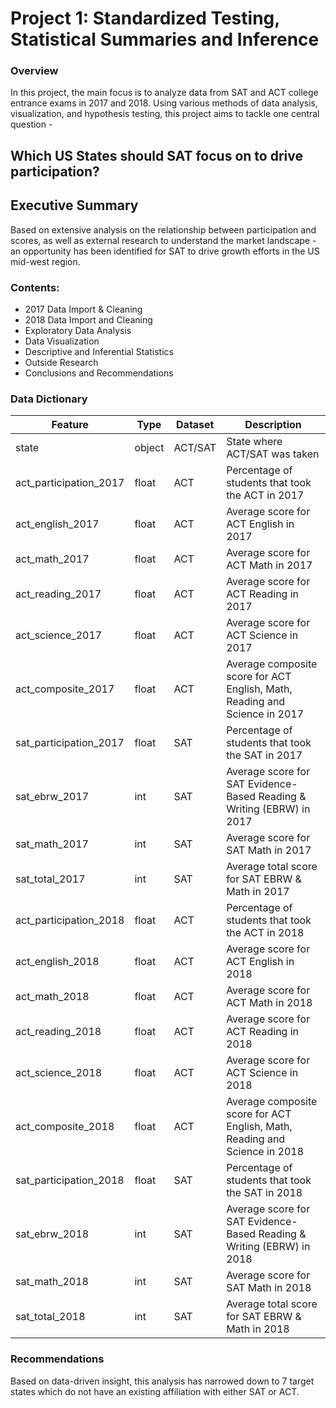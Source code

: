 # Project 1: Standardized Testing, Statistical Summaries and Inference

### Overview

In this project, the main focus is to analyze data from SAT and ACT college entrance  exams in 2017 and 2018. Using various methods of data analysis, visualization, and hypothesis testing, this project aims to tackle one central question - 

## Which US States should SAT focus on to drive participation?


## Executive Summary

Based on extensive analysis on the relationship between participation and scores, as well as external research to understand the market landscape - an opportunity has been identified for SAT to drive growth efforts in the US mid-west region.

### Contents:

- 2017 Data Import & Cleaning
- 2018 Data Import and Cleaning
- Exploratory Data Analysis
- Data Visualization
- Descriptive and Inferential Statistics
- Outside Research
- Conclusions and Recommendations


### Data Dictionary


|Feature|Type|Dataset|Description|
|---|---|---|---|
|state|object|ACT/SAT|State where ACT/SAT was taken| 
|act_participation_2017|float|ACT|Percentage of students that took the ACT in 2017|
|act_english_2017|float|ACT|Average score for ACT English in 2017|
|act_math_2017|float|ACT|Average score for ACT Math in 2017|
|act_reading_2017|float|ACT|Average score for ACT Reading in 2017|
|act_science_2017|float|ACT|Average score for ACT Science in 2017|
|act_composite_2017|float|ACT|Average composite score for ACT English, Math, Reading and Science in 2017|
|sat_participation_2017|float|SAT|Percentage of students that took the SAT in 2017|
|sat_ebrw_2017|int|SAT|Average score for SAT Evidence-Based Reading & Writing (EBRW) in 2017|
|sat_math_2017|int|SAT|Average score for SAT Math in 2017|
|sat_total_2017|int|SAT|Average total score for SAT EBRW & Math in 2017|
|act_participation_2018|float|ACT|Percentage of students that took the ACT in 2018|
|act_english_2018|float|ACT|Average score for ACT English in 2018|
|act_math_2018|float|ACT|Average score for ACT Math in 2018|
|act_reading_2018|float|ACT|Average score for ACT Reading in 2018|
|act_science_2018|float|ACT|Average score for ACT Science in 2018|
|act_composite_2018|float|ACT|Average composite score for ACT English, Math, Reading and Science in 2018|
|sat_participation_2018|float|SAT|Percentage of students that took the SAT in 2018|
|sat_ebrw_2018|int|SAT|Average score for SAT Evidence-Based Reading & Writing (EBRW) in 2018|
|sat_math_2018|int|SAT|Average score for SAT Math in 2018|
|sat_total_2018|int|SAT|Average total score for SAT EBRW & Math in 2018|


### Recommendations

Based on data-driven insight, this analysis has narrowed down to 7 target states which do not have an existing affiliation with either SAT or ACT.
